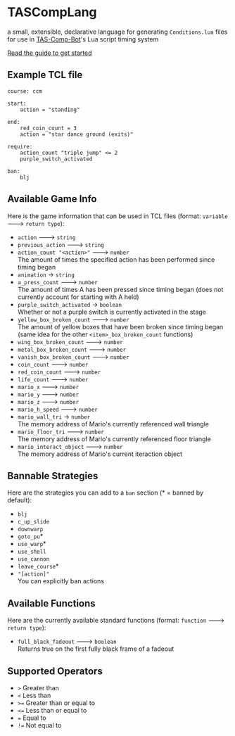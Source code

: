 # TASCompLang
a small, extensible, declarative language for generating `Conditions.lua` files for use in [TAS-Comp-Bot](https://github.com/bxrru/TAS-Comp-Bot)'s Lua script timing system

[Read the guide to get started](LINK_TO_TCL_GUIDE)

## Example TCL file
```
course: ccm

start:
    action = "standing"

end:
    red_coin_count = 3
    action = "star dance ground (exits)"

require:
    action_count "triple jump" <= 2
    purple_switch_activated

ban:
    blj
```

## Available Game Info
Here is the game information that can be used in TCL files (format: `variable` 🡒 `return type`):  
- `action` 🡒 `string`
- `previous_action` 🡒 `string`
- `action_count "<action>"` 🡒 `number`  
The amount of times the specified action has been performed since timing began
- `animation` -> `string`
- `a_press_count` 🡒 `number`  
The amount of times A has been pressed since timing began (does not currently account for starting with A held)
- `purple_switch_activated` -> `boolean`  
Whether or not a purple switch is currently activated in the stage
- `yellow_box_broken_count` 🡒 `number`  
The amount of yellow boxes that have been broken since timing began (same idea for the other `<item>_box_broken_count` functions)
- `wing_box_broken_count` 🡒 `number`
- `metal_box_broken_count` 🡒 `number`
- `vanish_box_broken_count` 🡒 `number`
- `coin_count` 🡒 `number`
- `red_coin_count` 🡒 `number`
- `life_count` 🡒 `number`
- `mario_x` 🡒 `number`
- `mario_y` 🡒 `number`
- `mario_z` 🡒 `number`
- `mario_h_speed` 🡒 `number`
- `mario_wall_tri` -> `number`  
The memory address of Mario's currently referenced wall triangle
- `mario_floor_tri` 🡒 `number`  
The memory address of Mario's currently referenced floor triangle
- `mario_interact_object` 🡒 `number`  
The memory address of Mario's current iteraction object

## Bannable Strategies
Here are the strategies you can add to a `ban` section (\* = banned by default):    
- `blj`
- `c_up_slide`
- `downwarp`
- `goto_pu`*
- `use_warp`*
- `use_shell`
- `use_cannon`
- `leave_course`*
- `"[action]"`  
You can explicitly ban actions

## Available Functions
Here are the currently available standard functions (format: `function` 🡒 `return type`):
- `full_black_fadeout` 🡒 `boolean`  
Returns true on the first fully black frame of a fadeout

## Supported Operators
- `>` Greater than
- `<` Less than
- `>=` Greater than or equal to
- `<=` Less than or equal to
- `=` Equal to
- `!=` Not equal to